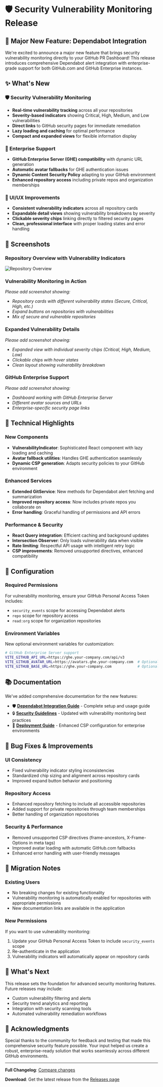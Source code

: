 # 🛡️ Security Vulnerability Monitoring Release

## 🎉 Major New Feature: Dependabot Integration

We're excited to announce a major new feature that brings security vulnerability monitoring directly to your GitHub PR Dashboard! This release introduces comprehensive Dependabot alert integration with enterprise-grade support for both GitHub.com and GitHub Enterprise instances.

## ✨ What's New

### 🛡️ Security Vulnerability Monitoring
- **Real-time vulnerability tracking** across all your repositories
- **Severity-based indicators** showing Critical, High, Medium, and Low vulnerabilities  
- **Direct links** to GitHub security pages for immediate remediation
- **Lazy loading and caching** for optimal performance
- **Compact and expanded views** for flexible information display

### 🏢 Enterprise Support
- **GitHub Enterprise Server (GHE) compatibility** with dynamic URL generation
- **Automatic avatar fallbacks** for GHE authentication issues  
- **Dynamic Content Security Policy** adapting to your GitHub environment
- **Enhanced repository access** including private repos and organization memberships

### 🎨 UI/UX Improvements
- **Consistent vulnerability indicators** across all repository cards
- **Expandable detail views** showing vulnerability breakdowns by severity
- **Clickable severity chips** linking directly to filtered security pages
- **Clean, professional interface** with proper loading states and error handling

## 📸 Screenshots

### Repository Overview with Vulnerability Indicators
![Repository Overview](docs/images/RepoView.png)

### Vulnerability Monitoring in Action
<!-- Placeholder: Add screenshot of repository cards showing vulnerability indicators -->
*Please add screenshot showing:*
- *Repository cards with different vulnerability states (Secure, Critical, High, etc.)*
- *Expand buttons on repositories with vulnerabilities*
- *Mix of secure and vulnerable repositories*

### Expanded Vulnerability Details  
<!-- Placeholder: Add screenshot of expanded vulnerability details -->
*Please add screenshot showing:*
- *Expanded view with individual severity chips (Critical, High, Medium, Low)*
- *Clickable chips with hover states*
- *Clean layout showing vulnerability breakdown*

### GitHub Enterprise Support
<!-- Placeholder: Add screenshot showing GHE compatibility -->
*Please add screenshot showing:*
- *Dashboard working with GitHub Enterprise Server*
- *Different avatar sources and URLs*
- *Enterprise-specific security page links*

## 🚀 Technical Highlights

### New Components
- **VulnerabilityIndicator**: Sophisticated React component with lazy loading and caching
- **Avatar fallback utilities**: Handles GHE authentication seamlessly  
- **Dynamic CSP generation**: Adapts security policies to your GitHub environment

### Enhanced Services
- **Extended GitService**: New methods for Dependabot alert fetching and summarization
- **Improved repository access**: Now includes private repos you collaborate on
- **Error handling**: Graceful handling of permissions and API errors

### Performance & Security
- **React Query integration**: Efficient caching and background updates
- **Intersection Observer**: Only loads vulnerability data when visible
- **Rate limiting**: Respectful API usage with intelligent retry logic
- **CSP improvements**: Removed unsupported directives, enhanced compatibility

## 🔧 Configuration

### Required Permissions
For vulnerability monitoring, ensure your GitHub Personal Access Token includes:
- `security_events` scope for accessing Dependabot alerts
- `repo` scope for repository access
- `read:org` scope for organization repositories

### Environment Variables
New optional environment variables for customization:
```bash
# GitHub Enterprise Server support
VITE_GITHUB_API_URL=https://ghe.your-company.com/api/v3
VITE_GITHUB_AVATAR_URL=https://avatars.ghe.your-company.com  # Optional - auto-detected
VITE_GITHUB_BASE_URL=https://ghe.your-company.com            # Optional - auto-detected
```

## 📚 Documentation

We've added comprehensive documentation for the new features:

- 🛡️ **[Dependabot Integration Guide](docs/DEPENDABOT_INTEGRATION.md)** - Complete setup and usage guide
- 🔒 **[Security Guidelines](docs/SECURITY.md)** - Updated with vulnerability monitoring best practices
- 🚀 **[Deployment Guide](docs/DEPLOYMENT.md)** - Enhanced CSP configuration for enterprise environments

## 🐛 Bug Fixes & Improvements

### UI Consistency
- Fixed vulnerability indicator styling inconsistencies
- Standardized chip sizing and alignment across repository cards
- Improved expand button behavior and positioning

### Repository Access  
- Enhanced repository fetching to include all accessible repositories
- Added support for private repositories through team memberships
- Better handling of organization repositories

### Security & Performance
- Removed unsupported CSP directives (frame-ancestors, X-Frame-Options in meta tags)
- Improved avatar loading with automatic GitHub.com fallbacks
- Enhanced error handling with user-friendly messages

## 🔄 Migration Notes

### Existing Users
- No breaking changes for existing functionality
- Vulnerability monitoring is automatically enabled for repositories with appropriate permissions
- New documentation links are available in the application

### New Permissions
If you want to use vulnerability monitoring:
1. Update your GitHub Personal Access Token to include `security_events` scope
2. Re-authenticate in the application
3. Vulnerability indicators will automatically appear on repository cards

## 🎯 What's Next

This release sets the foundation for advanced security monitoring features. Future releases may include:
- Custom vulnerability filtering and alerts
- Security trend analytics and reporting  
- Integration with security scanning tools
- Automated vulnerability remediation workflows

## 🙏 Acknowledgments

Special thanks to the community for feedback and testing that made this comprehensive security feature possible. Your input helped us create a robust, enterprise-ready solution that works seamlessly across different GitHub environments.

---

**Full Changelog**: [Compare changes](https://github.com/AKharytonchyk/git-pull-request-dashboard/compare/previous-version...current-version)

**Download**: Get the latest release from the [Releases page](https://github.com/AKharytonchyk/git-pull-request-dashboard/releases)
